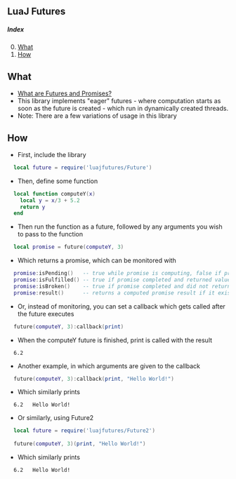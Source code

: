 ## LuaJ Futures

##### Index
0. [What](#what)
1. [How](#how)

## What
  - [What are Futures and Promises?](https://en.wikipedia.org/wiki/Futures_and_promises)
  - This library implements "eager" futures - where computation starts as soon as the future is created - which run in dynamically created threads.
  - Note: There are a few variations of usage in this library

## How

  - First, include the library
```Lua
  local future = require('luajfutures/Future')
```
  - Then, define some function
```Lua
  local function computeY(x)
    local y = x/3 + 5.2
    return y
  end
```

  - Then run the function as a future, followed by any arguments you wish to pass to the function
```Lua
  local promise = future(computeY, 3)
```

  - Which returns a promise, which can be monitored with
```Lua
  promise:isPending()   -- true while promise is computing, false if promise completed.
  promise:isFulfilled() -- true if promise completed and returned value.
  promise:isBroken()    -- true if promise completed and did not return value.
  promise:result()      -- returns a computed promise result if it exists; otherwise, returns nil.
```
  - Or, instead of monitoring, you can set a callback which gets called after the future executes
```Lua
  future(computeY, 3):callback(print)
```
  - When the computeY future is finished, print is called with the result
```
  6.2
```

  - Another example, in which arguments are given to the callback
```Lua
  future(computeY, 3):callback(print, "Hello World!")
```
  - Which similarly prints
```
  6.2   Hello World!
```

  - Or similarly, using Future2
```Lua
  local future = require('luajfutures/Future2')
  
  future(computeY, 3)(print, "Hello World!")
```
  - Which similarly prints
```
  6.2   Hello World!
```
